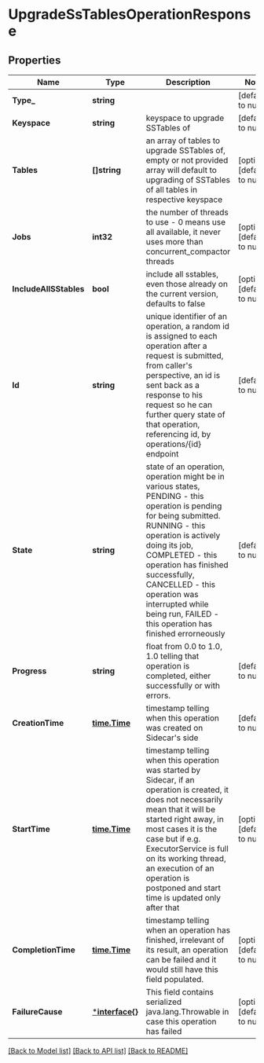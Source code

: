 # UpgradeSsTablesOperationResponse

## Properties
Name | Type | Description | Notes
------------ | ------------- | ------------- | -------------
**Type_** | **string** |  | [default to null]
**Keyspace** | **string** | keyspace to upgrade SSTables of  | [default to null]
**Tables** | **[]string** | an array of tables to upgrade SSTables of, empty or not provided array will default to upgrading of SSTables of all tables in respective keyspace  | [optional] [default to null]
**Jobs** | **int32** | the number of threads to use - 0 means use all available, it never uses more than concurrent_compactor threads  | [optional] [default to null]
**IncludeAllSStables** | **bool** | include all sstables, even those already on the current version, defaults to false | [optional] [default to null]
**Id** | **string** | unique identifier of an operation, a random id is assigned to each operation after a request is submitted, from caller&#x27;s perspective, an id is sent back as a response to his request so he can further query state of that operation, referencing id, by operations/{id} endpoint  | [default to null]
**State** | **string** | state of an operation, operation might be in various states, PENDING - this operation is pending for being submitted. RUNNING - this operation is actively doing its job, COMPLETED - this operation has finished successfully, CANCELLED - this operation was interrupted while being run, FAILED - this operation has finished errorneously  | [default to null]
**Progress** | **string** | float from 0.0 to 1.0, 1.0 telling that operation is completed, either successfully or with errors.  | [default to null]
**CreationTime** | [**time.Time**](time.Time.md) | timestamp telling when this operation was created on Sidecar&#x27;s side  | [default to null]
**StartTime** | [**time.Time**](time.Time.md) | timestamp telling when this operation was started by Sidecar, if an operation is created, it does not necessarily mean that it will be started right away, in most cases it is the case but if e.g. ExecutorService is full on its working thread, an execution of an operation is postponed and start time is updated only after that  | [optional] [default to null]
**CompletionTime** | [**time.Time**](time.Time.md) | timestamp telling when an operation has finished, irrelevant of its result, an operation can be failed and it would still have this field populated.  | [optional] [default to null]
**FailureCause** | [***interface{}**](interface{}.md) | This field contains serialized java.lang.Throwable in case this operation has failed  | [optional] [default to null]

[[Back to Model list]](../README.md#documentation-for-models) [[Back to API list]](../README.md#documentation-for-api-endpoints) [[Back to README]](../README.md)

